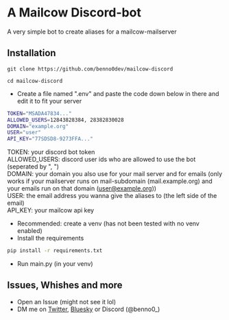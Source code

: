 # A Mailcow Discord-bot
A very simple bot to create aliases for a mailcow-mailserver
## Installation
```
git clone https://github.com/benno0dev/mailcow-discord
```
```
cd mailcow-discord
```
- Create a file named ".env" and paste the code down below in there and edit it to fit your server
```bash
TOKEN="MSADA47834..."
ALLOWED_USERS=12843828384, 28382830028
DOMAIN="example.org"
USER="user"
API_KEY="77SDSD8-9273FFA..."
```
TOKEN: your discord bot token\
ALLOWED_USERS: discord user ids who are allowed to use the bot (seperated by ", ")\
DOMAIN: your domain you also use for your mail server and for emails (only works if your mailserver runs on mail-subdomain (mail.example.org) and your emails run on that domain (user@example.org))\
USER: the email address you wanna give the aliases to (the left side of the email)\
API_KEY: your mailcow api key
- Recommended: create a venv (has not been tested with no venv enabled)
- Install the requirements
```bash
pip install -r requirements.txt
```
- Run main.py (in your venv)
## Issues, Whishes and more
- Open an Issue (might not see it lol)
- DM me on [Twitter](https://x.com/benno0_), [Bluesky](https://bsky.app/profile/benno0.bsky.social) or Discord (@benno0_)
